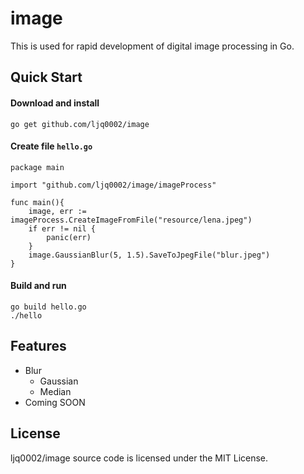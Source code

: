 # image 
This is used for rapid development of digital image processing in Go.

## Quick Start
#### Download and install

```
go get github.com/ljq0002/image
```

#### Create file `hello.go`
```
package main

import "github.com/ljq0002/image/imageProcess"

func main(){
	image, err := imageProcess.CreateImageFromFile("resource/lena.jpeg")
	if err != nil {
		panic(err)
	}
	image.GaussianBlur(5, 1.5).SaveToJpegFile("blur.jpeg")    
}
```

#### Build and run
```
go build hello.go
./hello
```

## Features
* Blur
  - Gaussian
  - Median
* Coming SOON

## License
ljq0002/image source code is licensed under the MIT License.
